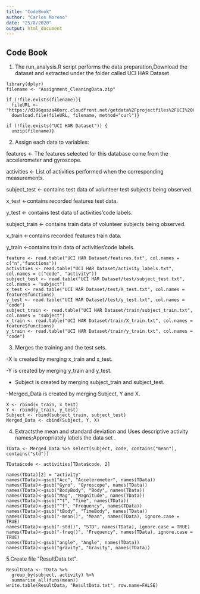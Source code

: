 ```yaml
---
title: "CodeBook"
author: "Carlos Moreno"
date: "25/8/2020"
output: html_document
---
```



## Code Book
1. The run_analysis.R script performs the data preparation,Download the dataset and extracted under the folder called UCI HAR Dataset
```{r}
library(dplyr)
filename <- "Assignment_CleaningData.zip"

if (!file.exists(filename)){
  fileURL <- "https://d396qusza40orc.cloudfront.net/getdata%2Fprojectfiles%2FUCI%20HAR%20Dataset.zip"
  download.file(fileURL, filename, method="curl")}  

if (!file.exists("UCI HAR Dataset")) { 
  unzip(filename)}
```
 2. Assign each data to variables:
  
features <- The features selected for this database come from the accelerometer and gyroscope. 
  
activities <- List of activities performed when the corresponding measurements.
  
subject_test <- contains test data of  volunteer test subjects being observed.
  
x_test <-contains recorded features test data.
  
y_test <- contains test data of activities’code labels.
  
subject_train <- contains train data of volunteer subjects being observed.
  
x_train <-contains recorded features train data.
  
y_train <-contains train data of activities’code labels.


```{r}
feature <- read.table("UCI HAR Dataset/features.txt", col.names = c("n","functions"))
activities <- read.table("UCI HAR Dataset/activity_labels.txt", col.names = c("code", "activity"))
subject_test <- read.table("UCI HAR Dataset/test/subject_test.txt", col.names = "subject")
x_test <- read.table("UCI HAR Dataset/test/X_test.txt", col.names = feature$functions)
y_test <- read.table("UCI HAR Dataset/test/y_test.txt", col.names = "code")
subject_train <- read.table("UCI HAR Dataset/train/subject_train.txt", col.names = "subject")
x_train <- read.table("UCI HAR Dataset/train/X_train.txt", col.names = feature$functions)
y_train <- read.table("UCI HAR Dataset/train/y_train.txt", col.names = "code")
```
3. Merges the training and the test sets.

-X is created by merging x_train and x_test.
  
-Y is created by merging y_train and y_test.

- Subject is created by merging subject_train and subject_test.

-Merged_Data is created by merging Subject, Y and X.

```{r}
X <- rbind(x_train, x_test)
Y <- rbind(y_train, y_test)
Subject <- rbind(subject_train, subject_test)
Merged_Data <- cbind(Subject, Y, X)
```

4. Extractsthe mean and standard deviation and Uses descriptive activity names;Appropriately labels the data set .

```{r}
TData <- Merged_Data %>% select(subject, code, contains("mean"), contains("std"))

TData$code <- activities[TData$code, 2]

names(TData)[2] = "activity"
names(TData)<-gsub("Acc", "Accelerometer", names(TData))
names(TData)<-gsub("Gyro", "Gyroscope", names(TData))
names(TData)<-gsub("BodyBody", "Body", names(TData))
names(TData)<-gsub("Mag", "Magnitude", names(TData))
names(TData)<-gsub("^t", "Time", names(TData))
names(TData)<-gsub("^f", "Frequency", names(TData))
names(TData)<-gsub("tBody", "TimeBody", names(TData))
names(TData)<-gsub("-mean()", "Mean", names(TData), ignore.case = TRUE)
names(TData)<-gsub("-std()", "STD", names(TData), ignore.case = TRUE)
names(TData)<-gsub("-freq()", "Frequency", names(TData), ignore.case = TRUE)
names(TData)<-gsub("angle", "Angle", names(TData))
names(TData)<-gsub("gravity", "Gravity", names(TData))
```

5.Create file "ResultData.txt".

```{r}
ResultData <- TData %>%
  group_by(subject, activity) %>%
  summarise_all(funs(mean))
write.table(ResultData, "ResultData.txt", row.name=FALSE)
```